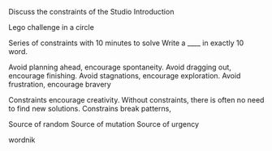 Discuss the constraints of the Studio Introduction

Lego challenge in a circle

Series of constraints with 10 minutes to solve
Write a ____ in exactly 10 word.


Avoid planning ahead, encourage spontaneity.
Avoid dragging out, encourage finishing.
Avoid stagnations, encourage exploration.
Avoid frustration, encourage bravery

Constraints encourage creativity. Without constraints, there is often no need to find new solutions.
Constrains break patterns,


Source of random
Source of mutation
Source of urgency

wordnik
